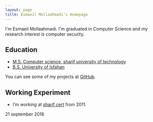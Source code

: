 ```yaml
---
layout: page
title: Esmaeil Mollaahmadi's Homepage
---
```


I'm Esmaeil Mollaahmadi. I'm graduated in Computer Science and my research interest is computer security.

## Education

* [M.S. Computer science, sharif university of technology](https://en.wikipedia.org/wiki/Sharif_University_of_Technology)
* [B.S. University of Isfahan](http://ui.ac.ir/)

You can see some of my projects at [GitHub](https://github.com/mollaahmadi).

## Working Experiment

* I'm working at [sharif cert](https://cert.sharif.edu) from 2011.

21 september 2016